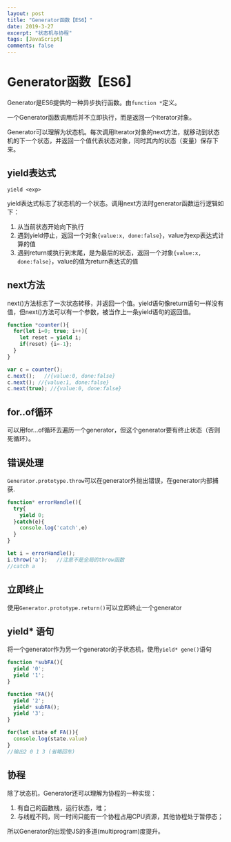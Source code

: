 ```yaml
---
layout: post
title: "Generator函数【ES6】"
date: 2019-3-27
excerpt: "状态机与协程"
tags: [JavaScript]
comments: false
---
```


# Generator函数【ES6】

Generator是ES6提供的一种异步执行函数。由`function *`定义。

一个Generator函数调用后并不立即执行，而是返回一个Iterator对象。

Generator可以理解为状态机。每次调用Iterator对象的next方法，就移动到状态机的下一个状态，并返回一个值代表状态对象，同时其内的状态（变量）保存下来。

## yield表达式

`yield <exp>`

yield表达式标志了状态机的一个状态。调用next方法时generator函数运行逻辑如下：

1. 从当前状态开始向下执行
2. 遇到yield停止，返回一个对象`{value:x, done:false}`，value为exp表达式计算的值
3. 遇到return或执行到末尾，是为最后的状态，返回一个对象`{value:x, done:false}`，value的值为return表达式的值

## next方法

next()方法标志了一次状态转移，并返回一个值。yield语句像return语句一样没有值，但next()方法可以有一个参数，被当作上一条yield语句的返回值。

```js
function *counter(){
  for(let i=0; true; i++){
    let reset = yield i;
    if(reset) {i=-1};
  }
}

var c = counter();
c.next();	//{value:0, done:false}
c.next(); //{value:1, done:false}
c.next(true); //{value:0, done:false}
```

## for..of循环

可以用for…of循环去遍历一个generator，但这个generator要有终止状态（否则死循环）。

## 错误处理

`Generator.prototype.throw`可以在generator外抛出错误，在generator内部捕获.

```js
function* errorHandle(){
  try{
    yield 0;
  }catch(e){
    console.log('catch',e)
  }
}

let i = errorHandle();
i.throw('a');	//注意不是全局的throw函数
//catch a
```

## 立即终止

使用`Generator.prototype.return()`可以立即终止一个generator

## yield* 语句

将一个generator作为另一个generator的子状态机，使用`yield* gene()`语句

```js
function *subFA(){
  yield '0';
  yield '1';
}

function *FA(){
  yield '2';
  yield* subFA();
  yield '3';
}

for(let state of FA()){
  console.log(state.value)
}
//输出2 0 1 3 (省略回车)
```

## 协程

除了状态机，Generator还可以理解为协程的一种实现：

1. 有自己的函数栈，运行状态，堆；
2. 与线程不同，同一时间只能有一个协程占用CPU资源，其他协程处于暂停态；

所以Generator的出现使JS的多道(multiprogram)度提升。